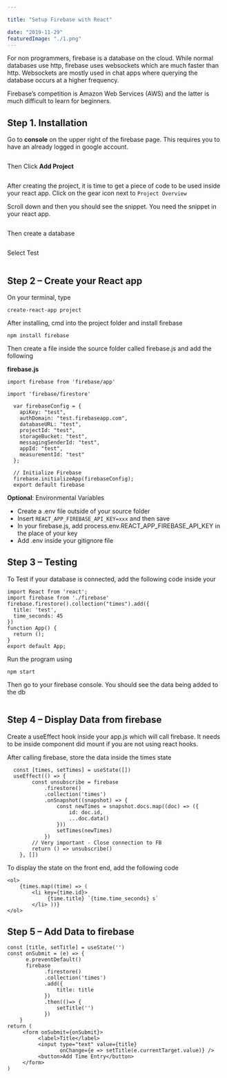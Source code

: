```yaml
---

title: "Setup Firebase with React"

date: "2019-11-29"
featuredImage: "./1.png"
---
```


For non programmers, firebase is a database on the cloud. While normal databases use http, firebase uses websockets which are much faster than http. Websockets are mostly used in chat apps where querying the database occurs at a higher frequency.

Firebase’s competition is Amazon Web Services (AWS) and the latter is much difficult to learn for beginners.

## Step 1. Installation

Go to  **console**  on the upper right of the firebase page. This requires you to have an already logged in google account.

<!-- ![Gatsby](./1.png) -->

<img src="./1.png" alt="" /><br/>

Then Click  **Add Project**  

<img src="./2.png" alt="" /><br/>

After creating the project, it is time to get a piece of code to be used inside your react app. Click on the gear icon next to  ```Project Overview```

Scroll down and then you should see the snippet. You need the snippet in your react app.

<img src="./4.png" alt=""  /><br/>

Then create a database

<img src="./5.png" alt=""  /><br/>

Select Test

<img src="./6.png" alt=""  /><br/>


## Step 2 – Create your React app

On your terminal, type

    create-react-app project

After installing, cmd into the project folder and install firebase

    npm install firebase

Then create a file inside the source folder called firebase.js and add the following

**firebase.js**

    import firebase from 'firebase/app'
    
    import 'firebase/firestore'
    
      var firebaseConfig = {
        apiKey: "test",
        authDomain: "test.firebaseapp.com",
        databaseURL: "test",
        projectId: "test",
        storageBucket: "test",
        messagingSenderId: "test",
        appId: "test",
        measurementId: "test"
      };
    
      // Initialize Firebase
      firebase.initializeApp(firebaseConfig);
      export default firebase

**Optional**: Environmental Variables

 - Create a .env file outside of your source folder
 - Insert ```REACT_APP_FIREBASE_API_KEY=xxx``` and then save
 - In your firebase.js, add process.env.REACT_APP_FIREBASE_API_KEY in the place of your key
 - Add .env inside your gitignore file

## Step 3 – Testing

To Test if your database is connected, add the following code inside your

    import React from 'react';
    import firebase from './firebase'
    firebase.firestore().collection("times").add({
      title: 'test',
      time_seconds: 45
    })
    function App() {
      return ();
    }
    export default App;

Run the program using

    npm start

Then go to your firebase console. You should see the data being added to the db

<img src="./7.png" alt=""  /><br/>


## Step 4 – Display Data from firebase

Create a useEffect hook inside your app.js which will call firebase. It needs to be inside component did mount if you are not using react hooks.

After calling firebase, store the data inside the times state

      const [times, setTimes] = useState([])
      useEffect(() => {
            const unsubscribe = firebase
                .firestore()
                .collection('times')
                .onSnapshot((snapshot) => {
                    const newTimes = snapshot.docs.map((doc) => ({
                        id: doc.id,
                        ...doc.data()
                    }))
                    setTimes(newTimes)
                })
            // Very important - Close connection to FB
            return () => unsubscribe()
        }, [])

To display the state on the front end, add the following code

    <ol>
        {times.map((time) => (
            <li key={time.id}>
				 {time.title} `{time.time_seconds} s`
		    </li> ))} 
    </ol>


## Step 5 – Add Data to firebase

    const [title, setTitle] = useState('')
    const onSubmit = (e) => {
          e.preventDefault()
          firebase
                .firestore()
                .collection('times')
                .add({
                    title: title
                })
                .then(()=> {
                    setTitle('')
                })
        }
    return (
         <form onSubmit={onSubmit}>
              <label>Title</label>
              <input type="text" value={title} 
                     onChange={e => setTitle(e.currentTarget.value)} />
              <button>Add Time Entry</button>
         </form>
    )


